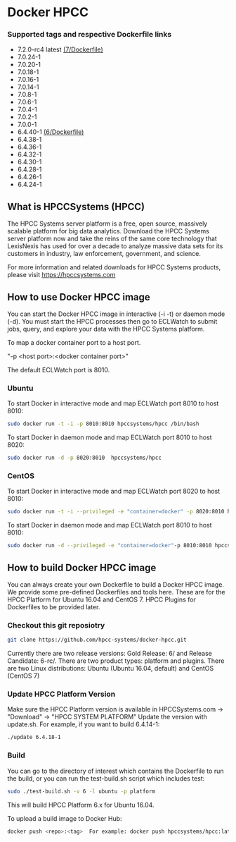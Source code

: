 
# Docker HPCC
### Supported tags and respective Dockerfile links
* 7.2.0-rc4 latest  [(7/Dockerfile)](https://github.com/hpcc-systems/docker-hpcc/tree/master/7/Dockerfile)
* 7.0.24-1
* 7.0.20-1
* 7.0.18-1
* 7.0.16-1
* 7.0.14-1
* 7.0.8-1
* 7.0.6-1
* 7.0.4-1
* 7.0.2-1
* 7.0.0-1
* 6.4.40-1  [(6/Dockerfile)](https://github.com/hpcc-systems/docker-hpcc/tree/master/6/Dockerfile)
* 6.4.38-1
* 6.4.36-1
* 6.4.32-1
* 6.4.30-1
* 6.4.28-1
* 6.4.26-1
* 6.4.24-1


## What is HPCCSystems (HPCC)
The HPCC Systems server platform is a free, open source, massively scalable platform for big data analytics. Download the HPCC Systems server platform now and take the reins of the same core technology that LexisNexis has used for over a decade to analyze massive data sets for its customers in industry, law enforcement, government, and science.

For more information and related downloads for HPCC Systems products, please visit https://hpccsystems.com


## How to use Docker HPCC image
You can start the Docker HPCC image in interactive (-i -t) or daemon mode (-d). You must start the HPCC processes then go to ECLWatch to submit jobs, query, and explore your data with the HPCC Systems platform.

To map a docker container port to a host port.

  "-p &lt;host port&gt;:&lt;docker container port&gt;"

The default ECLWatch port is 8010.

### Ubuntu
To start Docker in interactive mode and map ECLWatch port 8010 to host 8010:
```sh
sudo docker run -t -i -p 8010:8010 hpccsystems/hpcc /bin/bash
```

To start Docker in daemon mode and map ECLWatch port 8010 to host 8020:
```sh
sudo docker run -d -p 8020:8010  hpccsystems/hpcc
```


### CentOS
To start Docker in interactive mode and map ECLWatch port 8020 to host 8010:
```sh
sudo docker run -t -i --privileged -e "container=docker" -p 8020:8010 hpccsystems/hpcc:el7 /bin/bash
```

To start Docker in daemon mode and map ECLWatch port 8010 to host 8010:
```sh
sudo docker run -d --privileged -e "container=docker"-p 8010:8010 hpccsystems/hpcc:el7
```

## How to build Docker HPCC image
You can always create your own Dockerfile to build a Docker HPCC image. We provide some pre-defined Dockerfiles and tools here.
These are for the HPCC Platform for Ubuntu 16.04 and CentOS 7. HPCC Plugins for Dockerfiles to be provided later.

### Checkout this git reposiotry
```sh
git clone https://github.com/hpcc-systems/docker-hpcc.git
```
Currently there are two release versions: Gold Release: 6/ and Release Candidate: 6-rc/. There are two product types: platform and plugins.
There are two Linux distributions: Ubuntu (Ubuntu 16.04, default) and CentOS (CentOS 7)

### Update HPCC Platform Version
Make sure the HPCC Platform version is available in HPCCSystems.com -> "Download" -> "HPCC SYSTEM PLATFORM"
Update the version with update.sh. For example, if you want to build 6.4.14-1:
```sh
./update 6.4.18-1
```
### Build
You can go to the directory of interest which contains the Dockerfile to run the build, or you can run the test-build.sh script which includes test:
```sh
sudo ./test-build.sh -v 6 -l ubuntu -p platform
```
This will build HPCC Platform 6.x  for Ubuntu 16.04.

To upload a build image to Docker Hub:
```sh
docker push <repo>:<tag>  For example: docker push hpccsystems/hpcc:latest
```
